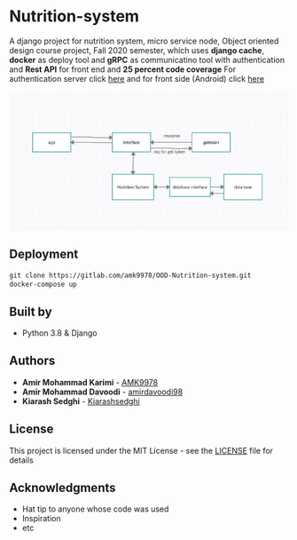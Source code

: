 # Nutrition-system
A django project for nutrition system, micro service node, Object oriented design course project, Fall 2020 semester, which uses **django cache**, **docker** as deploy tool and **gRPC** as communicatino tool with authentication and **Rest API** for front end and **25 percent code coverage** For authentication server click [here](https://github.com/UIOOP99/go-auth) and for front side (Android) click [here](https://github.com/UIOOP99/Front-Nutrition-system)

<p align="center"><img align="center" src="./model.png?raw=true." alt="Spire the Hare" title="ScreenShot1" width="838"></p>


## Deployment

```
git clone https://gitlab.com/amk9978/OOD-Nutrition-system.git
docker-compose up
```

## Built by

* Python 3.8 & Django


## Authors

* **Amir Mohammad Karimi** - [AMK9978](https://github.com/amk9978)
* **Amir Mohammad Davoodi** - [amirdavoodi98](https://github.com/amirdavoodi98)
* **Kiarash Sedghi** - [Kiarashsedghi](https://github.com/Kiarashsedghi)



## License

This project is licensed under the MIT License - see the [LICENSE](LICENSE) file for details


## Acknowledgments

* Hat tip to anyone whose code was used
* Inspiration
* etc

